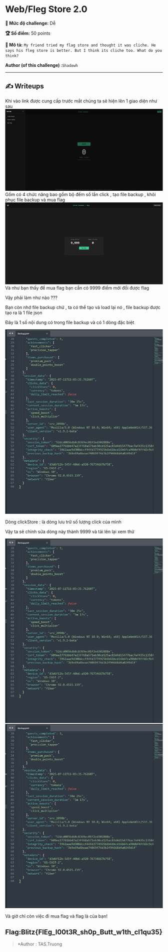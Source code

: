 # Web/Fleg Store 2.0

**🎯 Mức độ challenge:** Dễ

**🏆 Số điểm:** 50 points

**📝 Mô tả:** 
`My friend tried my flag store and thought it was cliche. He says his fleg store is better. But I think its cliche too. What do you think?`

**Author (of this challenge)** :```Shadowh```

---

## ✍️ Writeups

Khi vào link được cung cấp trước mắt chúng ta sẽ hiện lên 1 giao diện như sau
<img src="https://github.com/QuangTruongTlu/WriteUp/blob/main/2025-Blitz-CTF/Web/FlegStore2/Evidence/Evd1.png">
Gồm có 4 chức năng bao gồm bộ đếm số lần click , tạo file backup , khôi phục file backup và mua flag
<img src="https://github.com/QuangTruongTlu/WriteUp/blob/main/2025-Blitz-CTF/Web/FlegStore2/Evidence/Evd2.png">
Và như bạn thấy để mua flag bạn cần có 9999 điểm mới đổi được flag

Vậy phải làm như nào ???

Bạn còn nhớ file backup chứ , ta có thể tạo và load lại nó , file backup được tạo ra là 1 file json 

Đây là 1 số nội dung có trong file backup và có 1 dòng đặc biệt

<img src="https://github.com/QuangTruongTlu/WriteUp/blob/main/2025-Blitz-CTF/Web/FlegStore2/Evidence/Evd3.png">

Dòng clickStore : là dòng lưu trữ số lượng click của mình 

Vậy ta sẽ chỉnh sửa dòng này thành 9999 và tải lên lại xem thử

<img src="https://github.com/QuangTruongTlu/WriteUp/blob/main/2025-Blitz-CTF/Web/FlegStore2/Evidence/Evd3.png">

<img src="https://github.com/QuangTruongTlu/WriteUp/blob/main/2025-Blitz-CTF/Web/FlegStore2/Evidence/Evd3.png">

Và giờ chỉ còn việc đi mua flag và flag là của bạn!

## Flag:Blitz{FlEg_l00t3R_sh0p_Butt_w1th_cl1qu35}


> *Author : TAS.Truong 



